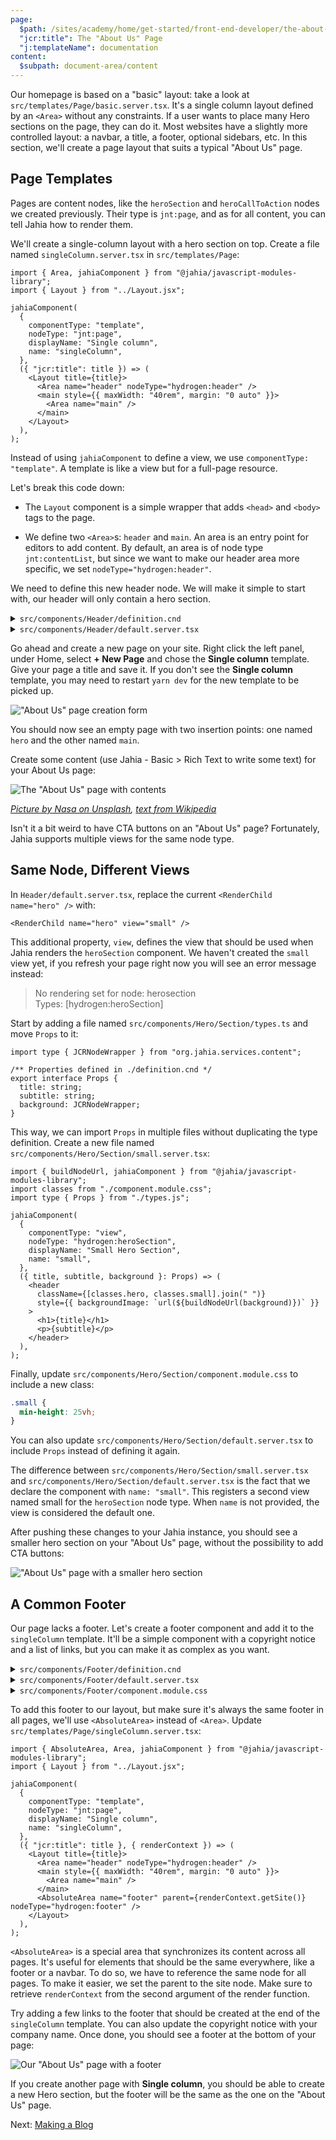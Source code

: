 ```yaml
---
page:
  $path: /sites/academy/home/get-started/front-end-developer/the-about-us-page
  "jcr:title": The "About Us" Page
  "j:templateName": documentation
content:
  $subpath: document-area/content
---
```


Our homepage is based on a "basic" layout: take a look at `src/templates/Page/basic.server.tsx`. It's a single column layout defined by an `<Area>` without any constraints. If a user wants to place many Hero sections on the page, they can do it. Most websites have a slightly more controlled layout: a navbar, a title, a footer, optional sidebars, etc. In this section, we'll create a page layout that suits a typical "About Us" page.

## Page Templates

Pages are content nodes, like the `heroSection` and `heroCallToAction` nodes we created previously. Their type is `jnt:page`, and as for all content, you can tell Jahia how to render them.

We'll create a single-column layout with a hero section on top. Create a file named `singleColumn.server.tsx` in `src/templates/Page`:

```tsx
import { Area, jahiaComponent } from "@jahia/javascript-modules-library";
import { Layout } from "../Layout.jsx";

jahiaComponent(
  {
    componentType: "template",
    nodeType: "jnt:page",
    displayName: "Single column",
    name: "singleColumn",
  },
  ({ "jcr:title": title }) => (
    <Layout title={title}>
      <Area name="header" nodeType="hydrogen:header" />
      <main style={{ maxWidth: "40rem", margin: "0 auto" }}>
        <Area name="main" />
      </main>
    </Layout>
  ),
);
```

Instead of using `jahiaComponent` to define a view, we use `componentType: "template"`. A template is like a view but for a full-page resource.

Let's break this code down:

- The `Layout` component is a simple wrapper that adds `<head>` and `<body>` tags to the page.

- We define two `<Area>`s: `header` and `main`. An area is an entry point for editors to add content. By default, an area is of node type `jnt:contentList`, but since we want to make our header area more specific, we set `nodeType="hydrogen:header"`.

We need to define this new header node. We will make it simple to start with, our header will only contain a hero section.

<details>
<summary><code>src/components/Header/definition.cnd</code></summary>

```cnd
[hydrogen:header] > jnt:content
 + hero (hydrogen:heroSection)
```

We don't extend `hydrogenmix:component` because we don't want to make this component available to users. It's a technical node that will contain a single `heroSection`.

</details>
<details>
<summary><code>src/components/Header/default.server.tsx</code></summary>

```tsx
import { jahiaComponent, RenderChild } from "@jahia/javascript-modules-library";

jahiaComponent(
  {
    componentType: "view",
    nodeType: "hydrogen:header",
  },
  () => <RenderChild name="hero" />,
);
```

</details>

Go ahead and create a new page on your site. Right click the left panel, under Home, select **+ New Page** and chose the **Single column** template. Give your page a title and save it. If you don't see the **Single column** template, you may need to restart `yarn dev` for the new template to be picked up.

!["About Us" page creation form](create-about-page.png)

You should now see an empty page with two insertion points: one named `hero` and the other named `main`.

Create some content (use Jahia - Basic > Rich Text to write some text) for your About Us page:

![The "About Us" page with contents](about-us-big-hero.png)

_[Picture by Nasa on Unsplash](https://unsplash.com/photos/photo-of-outer-space-Q1p7bh3SHj8), [text from Wikipedia](https://en.wikipedia.org/w/index.php?title=Hydrogen&oldid=1279844492)_

Isn't it a bit weird to have CTA buttons on an "About Us" page? Fortunately, Jahia supports multiple views for the same node type.

## Same Node, Different Views

In `Header/default.server.tsx`, replace the current `<RenderChild name="hero" />` with:

```tsx
<RenderChild name="hero" view="small" />
```

This additional property, `view`, defines the view that should be used when Jahia renders the `heroSection` component. We haven't created the `small` view yet, if you refresh your page right now you will see an error message instead:

> No rendering set for node: herosection<br/>
> Types: [hydrogen:heroSection]

Start by adding a file named `src/components/Hero/Section/types.ts` and move `Props` to it:

```tsx
import type { JCRNodeWrapper } from "org.jahia.services.content";

/** Properties defined in ./definition.cnd */
export interface Props {
  title: string;
  subtitle: string;
  background: JCRNodeWrapper;
}
```

This way, we can import `Props` in multiple files without duplicating the type definition. Create a new file named `src/components/Hero/Section/small.server.tsx`:

```tsx
import { buildNodeUrl, jahiaComponent } from "@jahia/javascript-modules-library";
import classes from "./component.module.css";
import type { Props } from "./types.js";

jahiaComponent(
  {
    componentType: "view",
    nodeType: "hydrogen:heroSection",
    displayName: "Small Hero Section",
    name: "small",
  },
  ({ title, subtitle, background }: Props) => (
    <header
      className={[classes.hero, classes.small].join(" ")}
      style={{ backgroundImage: `url(${buildNodeUrl(background)})` }}
    >
      <h1>{title}</h1>
      <p>{subtitle}</p>
    </header>
  ),
);
```

Finally, update `src/components/Hero/Section/component.module.css` to include a new class:

```css
.small {
  min-height: 25vh;
}
```

You can also update `src/components/Hero/Section/default.server.tsx` to include `Props` instead of defining it again.

The difference between `src/components/Hero/Section/small.server.tsx` and `src/components/Hero/Section/default.server.tsx` is the fact that we declare the component with `name: "small"`. This registers a second view named small for the `heroSection` node type. When `name` is not provided, the view is considered the default one.

After pushing these changes to your Jahia instance, you should see a smaller hero section on your "About Us" page, without the possibility to add CTA buttons:

!["About Us" page with a smaller hero section](about-us-small-hero.png)

## A Common Footer

Our page lacks a footer. Let's create a footer component and add it to the `singleColumn` template. It'll be a simple component with a copyright notice and a list of links, but you can make it as complex as you want.

<details>
<summary><code>src/components/Footer/definition.cnd</code></summary>

```cnd
[hydrogen:footer] > jnt:content, hydrogenmix:component orderable
 - notice (string) = '' i18n autocreated
 + * (jmix:link)
```

We use `autocreated` with an empty string as the default value so that Jahia can create the node without user input. We also use `orderable` to allow users to reorder the links.

</details>

<details>
<summary><code>src/components/Footer/default.server.tsx</code></summary>

```tsx
import { jahiaComponent, RenderChildren } from "@jahia/javascript-modules-library";
import classes from "./component.module.css";

interface Props {
  notice: string;
}

jahiaComponent(
  {
    componentType: "view",
    nodeType: "hydrogen:footer",
    displayName: "Default Footer",
  },
  ({ notice }: Props, { renderContext }) => {
    return (
      <footer className={classes.footer}>
        {/* In edition mode, links are piled up to make edition easier */}
        <nav style={{ flexDirection: renderContext.isEditMode() ? "column" : "row" }}>
          <RenderChildren />
        </nav>
        <p>
          © {new Date().getFullYear()} {notice}
        </p>
      </footer>
    );
  },
);
```

</details>

<details>
<summary><code>src/components/Footer/component.module.css</code></summary>

```css
.footer {
  padding: 4rem 1rem;
  color: #fff;
  background: linear-gradient(to bottom, #024, #000);

  > nav {
    display: flex;
    justify-content: center;
    gap: 1rem;
    margin-block: 1rem;
  }

  > p {
    text-align: center;
  }

  a {
    color: inherit;
  }
}
```

</details>

To add this footer to our layout, but make sure it's always the same footer in all pages, we'll use `<AbsoluteArea>` instead of `<Area>`. Update `src/templates/Page/singleColumn.server.tsx`:

```tsx
import { AbsoluteArea, Area, jahiaComponent } from "@jahia/javascript-modules-library";
import { Layout } from "../Layout.jsx";

jahiaComponent(
  {
    componentType: "template",
    nodeType: "jnt:page",
    displayName: "Single column",
    name: "singleColumn",
  },
  ({ "jcr:title": title }, { renderContext }) => (
    <Layout title={title}>
      <Area name="header" nodeType="hydrogen:header" />
      <main style={{ maxWidth: "40rem", margin: "0 auto" }}>
        <Area name="main" />
      </main>
      <AbsoluteArea name="footer" parent={renderContext.getSite()} nodeType="hydrogen:footer" />
    </Layout>
  ),
);
```

`<AbsoluteArea>` is a special area that synchronizes its content across all pages. It's useful for elements that should be the same everywhere, like a footer or a navbar. To do so, we have to reference the same node for all pages. To make it easier, we set the parent to the site node. Make sure to retrieve `renderContext` from the second argument of the render function.

Try adding a few links to the footer that should be created at the end of the `singleColumn` template. You can also update the copyright notice with your company name. Once done, you should see a footer at the bottom of your page:

![Our "About Us" page with a footer](footer.png)

If you create another page with **Single column**, you should be able to create a new Hero section, but the footer will be the same as the one on the "About Us" page.

Next: [Making a Blog](../4-making-a-blog/)
